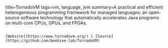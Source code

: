 title=TornadoVM
tags=vm, language, jvm
summary=A practical and efficient heterogeneous programming framework for managed languages; an open-source software technology that automatically accelerates Java programs on multi-core CPUs, GPUs, and FPGAs.
~~~~~~

[Website](https://www.tornadovm.org/) | [Source](https://github.com/beehive-lab/TornadoVM)

